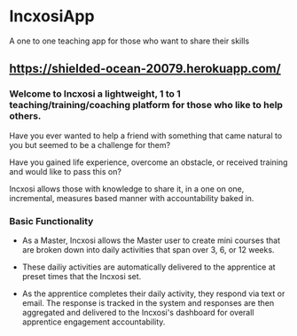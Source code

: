 # IncxosiApp
A one to one teaching app for those who want to share their skills

## https://shielded-ocean-20079.herokuapp.com/

### Welcome to Incxosi a lightweight, 1 to 1 teaching/training/coaching platform for those who like to help others.
Have you ever wanted to help a friend with something that came natural to you but seemed to be a challenge for them?

Have you gained life experience, overcome an obstacle, or received training and would like to pass this on?

Incxosi allows those with knowledge to share it, in a one on one, incremental, measures based manner with accountability baked in.

### Basic Functionality

- As a Master, Incxosi allows the Master user to create mini courses that are broken down into daily activities that span over 3, 6, or 12 weeks.

- These dailiy activities are automatically delivered to the apprentice at preset times that the Incxosi set.

- As the apprentice completes their daily activity, they respond via text or email. The response is tracked in the system and responses are then aggregated and delivered to the Incxosi's dashboard for overall apprentice engagement accountability.
